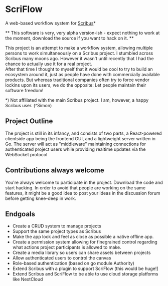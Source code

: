 # ScriFlow
A web-based workflow system for [Scribus](https://en.wikipedia.org/wiki/Scribus)*

** This software is very, very alpha version-ish - expect nothing to work at the moment, download the source if you want to hack on it. **

This project is an attempt to make a workflow system, allowing multiple persons to work simultaneously on a Scribus project.
I stumbled across Scribus many moons ago. However it wasn't until recently that I had the chance to actually use it for a real project.   
After that time I thought to myself that it would be cool to try to build an ecosystem around it, just as people have done with commercially available products. But whereas traditional companies often try to force vendor lockins upon its users, we do the opposite: Let people maintain their software freedom!

*) Not affiliated with the main Scribus project. I am, however, a happy Scribus user. (^Simon) 

## Project Outline
The project is still in its infancy, and consists of two parts, a React-powered clientside app being the frontend GUI, and a lightweight server written in Go. The server will act as "middleware" maintaining connections for authenticated project users while providing realtime updates via the WebSocket protocol

## Contributions always welcome
You're always welcome to participate in the project. Download the code and start hacking. In order to avoid that people are working on the same features,
it might be a good idea to post your ideas in the discussion forum before getting knee-deep in work.

## Endgoals
* Create a CRUD system to manage projects
* Support the same project types as Scribus
* Make the app look and feel as close as possible a native offline app.
* Create a permission system allowing for finegrained control regarding what actions project participants is allowed to make.
* Create a media library so users can share assets between projects
* Allow authenticated users to control the canvas	
* Role-based authentication (based on go module Authority)
* Extend Scribus with a plugin to support ScriFlow (this would be huge!]
* Extend Scribus and ScriFlow to be able to use cloud storage platforms like NextCloud
